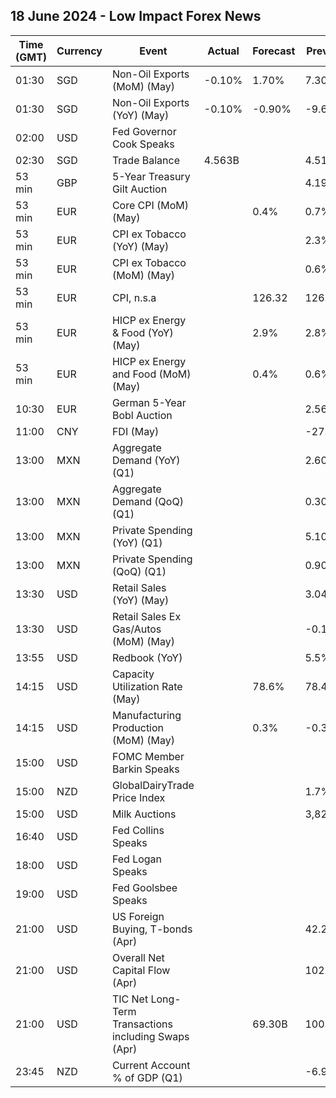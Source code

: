 ## 18 June 2024 - Low Impact Forex News

| Time (GMT) | Currency | Event | Actual | Forecast | Previous |
|------|----------|-------|--------|----------|----------|
| 01:30 | SGD | Non-Oil Exports (MoM) (May) | -0.10% | 1.70% | 7.30% |
| 01:30 | SGD | Non-Oil Exports (YoY) (May) | -0.10% | -0.90% | -9.60% |
| 02:00 | USD | Fed Governor Cook Speaks |  |  |  |
| 02:30 | SGD | Trade Balance | 4.563B |  | 4.516B |
| 53 min | GBP | 5-Year Treasury Gilt Auction |  |  | 4.199% |
| 53 min | EUR | Core CPI (MoM) (May) |  | 0.4% | 0.7% |
| 53 min | EUR | CPI ex Tobacco (YoY) (May) |  |  | 2.3% |
| 53 min | EUR | CPI ex Tobacco (MoM) (May) |  |  | 0.6% |
| 53 min | EUR | CPI, n.s.a |  | 126.32 | 126.04 |
| 53 min | EUR | HICP ex Energy & Food (YoY) (May) |  | 2.9% | 2.8% |
| 53 min | EUR | HICP ex Energy and Food (MoM) (May) |  | 0.4% | 0.6% |
| 10:30 | EUR | German 5-Year Bobl Auction |  |  | 2.560% |
| 11:00 | CNY | FDI (May) |  |  | -27.90% |
| 13:00 | MXN | Aggregate Demand (YoY) (Q1) |  |  | 2.60% |
| 13:00 | MXN | Aggregate Demand (QoQ) (Q1) |  |  | 0.30% |
| 13:00 | MXN | Private Spending (YoY) (Q1) |  |  | 5.10% |
| 13:00 | MXN | Private Spending (QoQ) (Q1) |  |  | 0.90% |
| 13:30 | USD | Retail Sales (YoY) (May) |  |  | 3.04% |
| 13:30 | USD | Retail Sales Ex Gas/Autos (MoM) (May) |  |  | -0.1% |
| 13:55 | USD | Redbook (YoY) |  |  | 5.5% |
| 14:15 | USD | Capacity Utilization Rate (May) |  | 78.6% | 78.4% |
| 14:15 | USD | Manufacturing Production (MoM) (May) |  | 0.3% | -0.3% |
| 15:00 | USD | FOMC Member Barkin Speaks |  |  |  |
| 15:00 | NZD | GlobalDairyTrade Price Index |  |  | 1.7% |
| 15:00 | USD | Milk Auctions |  |  | 3,824.0 |
| 16:40 | USD | Fed Collins Speaks |  |  |  |
| 18:00 | USD | Fed Logan Speaks |  |  |  |
| 19:00 | USD | Fed Goolsbee Speaks |  |  |  |
| 21:00 | USD | US Foreign Buying, T-bonds (Apr) |  |  | 42.20B |
| 21:00 | USD | Overall Net Capital Flow (Apr) |  |  | 102.10B |
| 21:00 | USD | TIC Net Long-Term Transactions including Swaps (Apr) |  | 69.30B | 100.50B |
| 23:45 | NZD | Current Account % of GDP (Q1) |  |  | -6.90% |
